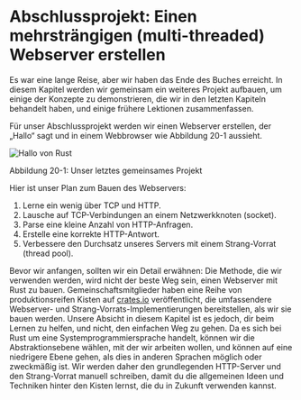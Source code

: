 # Abschlussprojekt: Einen mehrsträngigen (multi-threaded) Webserver erstellen

Es war eine lange Reise, aber wir haben das Ende des Buches erreicht. In diesem
Kapitel werden wir gemeinsam ein weiteres Projekt aufbauen, um einige der
Konzepte zu demonstrieren, die wir in den letzten Kapiteln behandelt haben, und
einige frühere Lektionen zusammenfassen.

Für unser Abschlussprojekt werden wir einen Webserver erstellen, der „Hallo“
sagt und in einem Webbrowser wie Abbildung 20-1 aussieht.

![Hallo von Rust](img/trpl20-01.png)

<span class="caption">Abbildung 20-1: Unser letztes gemeinsames Projekt</span>

Hier ist unser Plan zum Bauen des Webservers:

1. Lerne ein wenig über TCP und HTTP.
2. Lausche auf TCP-Verbindungen an einem Netzwerkknoten (socket).
3. Parse eine kleine Anzahl von HTTP-Anfragen.
4. Erstelle eine korrekte HTTP-Antwort.
5. Verbessere den Durchsatz unseres Servers mit einem Strang-Vorrat (thread
   pool).

Bevor wir anfangen, sollten wir ein Detail erwähnen: Die Methode, die wir
verwenden werden, wird nicht der beste Weg sein, einen Webserver mit Rust zu
bauen. Gemeinschaftsmitglieder haben eine Reihe von produktionsreifen Kisten
auf [crates.io][crates] veröffentlicht, die umfassendere Webserver- und
Strang-Vorrats-Implementierungen bereitstellen, als wir sie bauen werden.
Unsere Absicht in diesem Kapitel ist es jedoch, dir beim Lernen zu helfen, und
nicht, den einfachen Weg zu gehen. Da es sich bei Rust um eine
Systemprogrammiersprache handelt, können wir die Abstraktionsebene wählen, mit
der wir arbeiten wollen, und können auf eine niedrigere Ebene gehen, als dies
in anderen Sprachen möglich oder zweckmäßig ist. Wir werden daher den
grundlegenden HTTP-Server und den Strang-Vorrat manuell schreiben, damit du die
allgemeinen Ideen und Techniken hinter den Kisten lernst, die du in Zukunft
verwenden kannst.

[crates]: https://crates.io/
